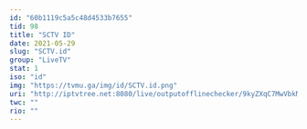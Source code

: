 ```yaml
---
id: "60b1119c5a5c48d4533b7655"
tid: 98
title: "SCTV ID"
date: 2021-05-29
slug: "SCTV.id"
group: "LiveTV"
stat: 1
iso: "id"
img: "https://tvmu.ga/img/id/SCTV.id.png"
uri: "http://iptvtree.net:8080/live/outputofflinechecker/9kyZXqC7MwVbkMnJmf/162141.m3u8"
twc: ""
rio: ""
---
```


